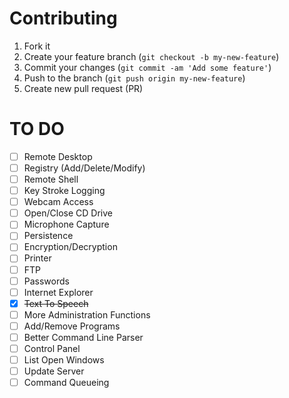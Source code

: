 # Contributing

1. Fork it
2. Create your feature branch (`git checkout -b my-new-feature`)
3. Commit your changes (`git commit -am 'Add some feature'`)
4. Push to the branch (`git push origin my-new-feature`)
5. Create new pull request (PR)

# TO DO

- [ ] Remote Desktop
- [ ] Registry (Add/Delete/Modify)
- [ ] Remote Shell
- [ ] Key Stroke Logging
- [ ] Webcam Access
- [ ] Open/Close CD Drive
- [ ] Microphone Capture
- [ ] Persistence
- [ ] Encryption/Decryption
- [ ] Printer
- [ ] FTP
- [ ] Passwords
- [ ] Internet Explorer
- [x] ~~Text To Speech~~
- [ ] More Administration Functions
- [ ] Add/Remove Programs
- [ ] Better Command Line Parser
- [ ] Control Panel
- [ ] List Open Windows
- [ ] Update Server
- [ ] Command Queueing
